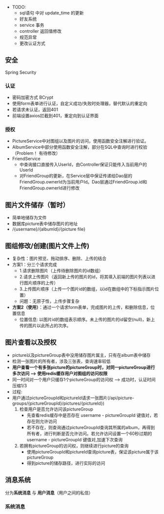 * TODO:
  * sql语句 中对 update_time 的更新
  * 好友系统
  * service 事务
  * controller 返回值修改
  * 规范异常
  * 更改认证方式

## 安全
Spring Security
### 认证
* 密码加密方式 BCrypt
* 使用form表单进行认证，自定义成功/失败时处理器，替代默认的重定向
* 若请求未认证，返回401
* 前端设置axios拦截到401，重定向到认证界面
### 授权
* PictureService中对图组以及图片的访问，使用函数安全注解进行验证。
* AlbumService中部分使用函数安全注解，部分在SQL中查询时进行校验（Problem！ 有待修改）
* FriendService
  * 中查询接口直接传入UserId，由Controller保证只能传入当前用户的UserId
  * 对FriendGroup的更新，在Service层中保证传递给Dao层的FriendGroup.ownerId为当前用户Id。Dao层通过FriendGroup.id和FriendGroup.ownerId进行修改

## 图片文件储存（暂时）
* 简单地储存为文件
* 数据库picture表中储存图片的地址
* /{username}/{albumId}/{picture file}

## 图组修改/创建(图片文件上传)
* 复杂性：图片预览、拖动排序、删除、上传的结合
* 方案1：分三个请求完成
  * 1.请求删除图片（上传待删除图片的id数组）
  * 2.请求上传图片（返回新上传的图片的id，将其填入前端的图片列表以进行图片顺序的上传）
  * 3.上传图片顺序（上传一个图片id的数组，以id在数组中的下标指示图片位置）
  * 问题：无原子性，上传步骤复杂
* **方案2（使用）**：通过一个请求form表单，完成图片的上传，和删除信息，位置信息
  * 位置信息: 以图片id的数组表示顺序。未上传的图片的id留空(null)，新上传的图片以此所占的次序。

## 图片查看以及授权
  * picture以及pictureGroup表中没用储存图片属主，只有在album表中储存
  * 检测一张图片的所有者，涉及三张表，查询速率较低
  * **用户查看一个有多张picture的pictureGroup时，对同一pictureGroup进行多次访问 --> 使用redis缓存用户对图组的访问权限**
  * 同一时间对一个用户只缓存1个pictureGroup的访问权 --> 成功时，认证时间压缩1/3
  * 过程:
  * 用户通过pictureGroupId和pictureId请求一张图片(/api/picture-groups/{pictureGroupId}/pictures/{pictureId})
    1. 检查用户是否允许访问该pictureGroup
       * 先查看redis缓存中是否存在 username - pictureGroupId 键值对，若存在则允许访问
       * 若不存在，则查询通过pictureGroupId查询其所属的album，再得到所有者，进行判断是否允许访问。若允许访问设置一个60秒过期的username - pictureGroupId 键值对,加速下次查询
    2. 若拥有pictureGroup的访问权，则继续进行picture的查询
       * 使用pictureGroupId和pictureId查询picture表，保证该picture属于该pictureGroup
       * 得到picture的储存路径，进行实际的访问

## 消息系统
分为**系统消息** 与 **用户消息**（用户之间的私信）
### 系统消息
